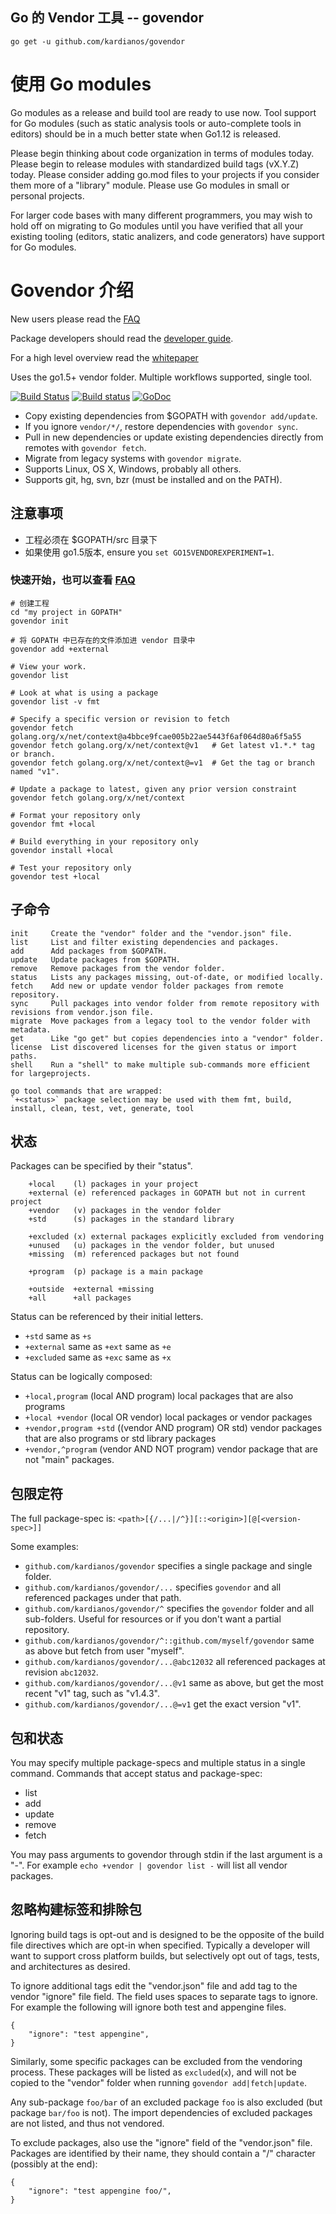 ## Go 的 Vendor 工具 -- govendor

```shell
go get -u github.com/kardianos/govendor
```

# 使用 Go modules

Go modules as a release and build tool are ready to use now. Tool support for Go modules (such as static analysis tools or auto-complete tools in editors) should be in a much better state when Go1.12 is released.

Please begin thinking about code organization in terms of modules today. Please begin to release modules with standardized build tags (vX.Y.Z) today. Please consider adding go.mod files to your projects if you consider them more of a "library" module. Please use Go modules in small or personal projects.

For larger code bases with many different programmers, you may wish to hold off on migrating to Go modules until you have verified that all your existing tooling (editors, static analizers, and code generators) have support for Go modules.

# Govendor 介绍

New users please read the [FAQ](https://github.com/kardianos/govendor/blob/master/doc/faq.md)

Package developers should read the [developer guide](https://github.com/kardianos/govendor/blob/master/doc/dev-guide.md).

For a high level overview read the [whitepaper](https://github.com/kardianos/govendor/blob/master/doc/whitepaper.md)

Uses the go1.5+ vendor folder. Multiple workflows supported, single tool.

[![Build Status](https://camo.githubusercontent.com/e327942e625c3830ecad416269a8e88dcc0026a2/68747470733a2f2f7472617669732d63692e6f72672f6b61726469616e6f732f676f76656e646f722e7376673f6272616e63683d6d6173746572)](https://travis-ci.org/kardianos/govendor) [![Build status](https://camo.githubusercontent.com/fa28695bf2db9c8d9b7e2d98b2d9ded032963a3b/68747470733a2f2f63692e6170707665796f722e636f6d2f6170692f70726f6a656374732f7374617475732f736b66317433333633793674796375632f6272616e63682f6d61737465723f7376673d74727565)](https://ci.appveyor.com/project/kardianos/govendor/branch/master) [![GoDoc](https://camo.githubusercontent.com/f975d2a7939add6bca926dae994eff68ee912b19/68747470733a2f2f676f646f632e6f72672f6769746875622e636f6d2f6b61726469616e6f732f676f76656e646f723f7374617475732e737667)](https://godoc.org/github.com/kardianos/govendor)

- Copy existing dependencies from $GOPATH with `govendor add/update`.
- If you ignore `vendor/*/`, restore dependencies with `govendor sync`.
- Pull in new dependencies or update existing dependencies directly from remotes with `govendor fetch`.
- Migrate from legacy systems with `govendor migrate`.
- Supports Linux, OS X, Windows, probably all others.
- Supports git, hg, svn, bzr (must be installed and on the PATH).

## 注意事项

- 工程必须在 $GOPATH/src 目录下
- 如果使用 go1.5版本, ensure you `set GO15VENDOREXPERIMENT=1`.

### 快速开始，也可以查看 [FAQ](https://github.com/kardianos/govendor/blob/master/doc/faq.md)

```shell
# 创建工程
cd "my project in GOPATH"
govendor init

# 将 GOPATH 中已存在的文件添加进 vendor 目录中
govendor add +external

# View your work.
govendor list

# Look at what is using a package
govendor list -v fmt

# Specify a specific version or revision to fetch
govendor fetch golang.org/x/net/context@a4bbce9fcae005b22ae5443f6af064d80a6f5a55
govendor fetch golang.org/x/net/context@v1   # Get latest v1.*.* tag or branch.
govendor fetch golang.org/x/net/context@=v1  # Get the tag or branch named "v1".

# Update a package to latest, given any prior version constraint
govendor fetch golang.org/x/net/context

# Format your repository only
govendor fmt +local

# Build everything in your repository only
govendor install +local

# Test your repository only
govendor test +local
```

## 子命令

```
init     Create the "vendor" folder and the "vendor.json" file.
list     List and filter existing dependencies and packages.
add      Add packages from $GOPATH.
update   Update packages from $GOPATH.
remove   Remove packages from the vendor folder.
status   Lists any packages missing, out-of-date, or modified locally.
fetch    Add new or update vendor folder packages from remote repository.
sync     Pull packages into vendor folder from remote repository with revisions from vendor.json file.
migrate  Move packages from a legacy tool to the vendor folder with metadata.
get      Like "go get" but copies dependencies into a "vendor" folder.
license  List discovered licenses for the given status or import paths.
shell    Run a "shell" to make multiple sub-commands more efficient for largeprojects.

go tool commands that are wrapped:
`+<status>` package selection may be used with them fmt, build, install, clean, test, vet, generate, tool
```

## 状态

Packages can be specified by their "status".

```
	+local    (l) packages in your project
	+external (e) referenced packages in GOPATH but not in current project
	+vendor   (v) packages in the vendor folder
	+std      (s) packages in the standard library

	+excluded (x) external packages explicitly excluded from vendoring
	+unused   (u) packages in the vendor folder, but unused
	+missing  (m) referenced packages but not found

	+program  (p) package is a main package

	+outside  +external +missing
	+all      +all packages
```

Status can be referenced by their initial letters.

- `+std` same as `+s`
- `+external` same as `+ext` same as `+e`
- `+excluded` same as `+exc` same as `+x`

Status can be logically composed:

- `+local,program` (local AND program) local packages that are also programs
- `+local +vendor` (local OR vendor) local packages or vendor packages
- `+vendor,program +std` ((vendor AND program) OR std) vendor packages that are also programs or std library packages
- `+vendor,^program` (vendor AND NOT program) vendor package that are not "main" packages.

## 包限定符

The full package-spec is: `<path>[{/...|/^}][::<origin>][@[<version-spec>]]`

Some examples:

- `github.com/kardianos/govendor` specifies a single package and single folder.
- `github.com/kardianos/govendor/...` specifies `govendor` and all referenced packages under that path.
- `github.com/kardianos/govendor/^` specifies the `govendor` folder and all sub-folders. Useful for resources or if you don't want a partial repository.
- `github.com/kardianos/govendor/^::github.com/myself/govendor` same as above but fetch from user "myself".
- `github.com/kardianos/govendor/...@abc12032` all referenced packages at revision `abc12032`.
- `github.com/kardianos/govendor/...@v1` same as above, but get the most recent "v1" tag, such as "v1.4.3".
- `github.com/kardianos/govendor/...@=v1` get the exact version "v1".

## 包和状态

You may specify multiple package-specs and multiple status in a single command. Commands that accept status and package-spec:

- list
- add
- update
- remove
- fetch

You may pass arguments to govendor through stdin if the last argument is a "-". For example `echo +vendor | govendor list -` will list all vendor packages.

## 忽略构建标签和排除包

Ignoring build tags is opt-out and is designed to be the opposite of the build file directives which are opt-in when specified. Typically a developer will want to support cross platform builds, but selectively opt out of tags, tests, and architectures as desired.

To ignore additional tags edit the "vendor.json" file and add tag to the vendor "ignore" file field. The field uses spaces to separate tags to ignore. For example the following will ignore both test and appengine files.

```
{
	"ignore": "test appengine",
}
```

Similarly, some specific packages can be excluded from the vendoring process. These packages will be listed as `excluded`(`x`), and will not be copied to the "vendor" folder when running `govendor add|fetch|update`.

Any sub-package `foo/bar` of an excluded package `foo` is also excluded (but package `bar/foo` is not). The import dependencies of excluded packages are not listed, and thus not vendored.

To exclude packages, also use the "ignore" field of the "vendor.json" file. Packages are identified by their name, they should contain a "/" character (possibly at the end):

```
{
	"ignore": "test appengine foo/",
}
```